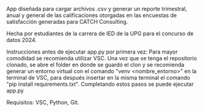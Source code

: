 App diseñada para cargar archivos .csv
y generar un reporte trimestral, anual y general
de las calificaciones otorgadas en las encuestas
de satisfacción generadas para CATCH Consulting.

Hecha por estudiantes de la carrera de IED  de la 
UPG para el concurso de datos 2024.

Instrucciones antes de ejecutar app.py por primera vez: 
Para mayor comodidad se recomienda utilizar VSC.
Una vez que se tenga el repositorio clonado, se abre el folder en donde se guardó el clon y se recomienda generar un entorno virtual con el comando "venv <nombre_entorno>" en la terminal de VSC, para después insertar en la misma terminal el comando "pip install requirements.txt". Completando estos pasos se puede ejecutar app.py

Requisitos: 
VSC, Python, Git.
